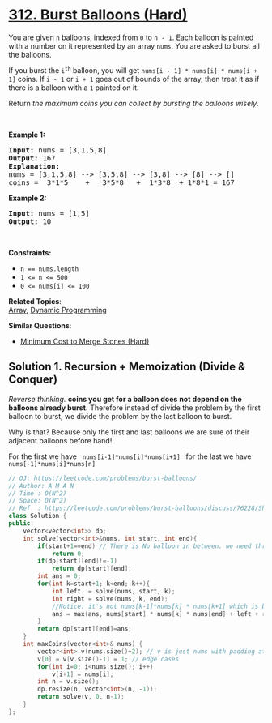# [312. Burst Balloons (Hard)](https://leetcode.com/problems/burst-balloons/)

<p>You are given <code>n</code> balloons, indexed from <code>0</code> to <code>n - 1</code>. Each balloon is painted with a number on it represented by an array <code>nums</code>. You are asked to burst all the balloons.</p>

<p>If you burst the <code>i<sup>th</sup></code> balloon, you will get <code>nums[i - 1] * nums[i] * nums[i + 1]</code> coins. If <code>i - 1</code> or <code>i + 1</code> goes out of bounds of the array, then treat it as if there is a balloon with a <code>1</code> painted on it.</p>

<p>Return <em>the maximum coins you can collect by bursting the balloons wisely</em>.</p>

<p>&nbsp;</p>
<p><strong>Example 1:</strong></p>

<pre><strong>Input:</strong> nums = [3,1,5,8]
<strong>Output:</strong> 167
<strong>Explanation:</strong>
nums = [3,1,5,8] --&gt; [3,5,8] --&gt; [3,8] --&gt; [8] --&gt; []
coins =  3*1*5    +   3*5*8   +  1*3*8  + 1*8*1 = 167</pre>

<p><strong>Example 2:</strong></p>

<pre><strong>Input:</strong> nums = [1,5]
<strong>Output:</strong> 10
</pre>

<p>&nbsp;</p>
<p><strong>Constraints:</strong></p>

<ul>
	<li><code>n == nums.length</code></li>
	<li><code>1 &lt;= n &lt;= 500</code></li>
	<li><code>0 &lt;= nums[i] &lt;= 100</code></li>
</ul>


**Related Topics**:  
[Array](https://leetcode.com/tag/array/), [Dynamic Programming](https://leetcode.com/tag/dynamic-programming/)

**Similar Questions**:
* [Minimum Cost to Merge Stones (Hard)](https://leetcode.com/problems/minimum-cost-to-merge-stones/)

## Solution 1. Recursion + Memoization (Divide & Conquer)

<p>
<I>Reverse thinking.</I>  <strong>coins you get for a balloon does not depend on the balloons already burst.</strong> Therefore
instead of divide the problem by the first balloon to burst, we divide the problem by the last balloon to burst.

Why is that? Because only the first and last balloons we are sure of their adjacent balloons before hand!

For the first we have <code> nums[i-1]*nums[i]*nums[i+1] </code> for the last we have <code> nums[-1]*nums[i]*nums[n] </code>
</p>

```cpp
// OJ: https://leetcode.com/problems/burst-balloons/
// Author: A M A N
// Time : O(N^2)
// Space: O(N^2)
// Ref  : https://leetcode.com/problems/burst-balloons/discuss/76228/Share-some-analysis-and-explanations
class Solution {
public:
    vector<vector<int>> dp;
    int solve(vector<int>&nums, int start, int end){
        if(start+1==end) // There is No balloon in between. we need three elements atleast (padding is included)
            return 0;
        if(dp[start][end]!=-1)
            return dp[start][end];
        int ans = 0;
        for(int k=start+1; k<end; k++){
            int left  = solve(nums, start, k);
            int right = solve(nums, k, end);
            //Notice: it's not nums[k-1]*nums[k] * nums[k+1] which is bursting the first balloon 
            ans = max(ans, nums[start] * nums[k] * nums[end] + left + right); //bursting the last balloon
        }
        return dp[start][end]=ans;
    }
    int maxCoins(vector<int>& nums) {
        vector<int> v(nums.size()+2); // v is just nums with padding at endings
        v[0] = v[v.size()-1] = 1; // edge cases
        for(int i=0; i<nums.size(); i++)
            v[i+1] = nums[i];
        int n = v.size();
        dp.resize(n, vector<int>(n, -1));
        return solve(v, 0, n-1);
    }
};
```